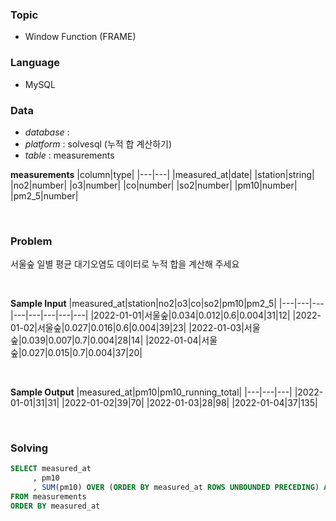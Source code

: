 ### Topic
- Window Function (FRAME)
  
### Language
- MySQL

### Data
- *database* : 
- *platform* : solvesql (누적 합 계산하기)
- *table* : measurements

**measurements**
|column|type|
|---|---|
|measured_at|date|
|station|string|
|no2|number|
|o3|number|
|co|number|
|so2|number|
|pm10|number|
|pm2_5|number|


<br>

### Problem 
서울숲 일별 평균 대기오염도 데이터로 누적 합을 계산해 주세요

<br>

**Sample Input**
|measured_at|station|no2|o3|co|so2|pm10|pm2_5|
|---|---|---|---|---|---|---|---|
|2022-01-01|서울숲|0.034|0.012|0.6|0.004|31|12|
|2022-01-02|서울숲|0.027|0.016|0.6|0.004|39|23|
|2022-01-03|서울숲|0.039|0.007|0.7|0.004|28|14|
|2022-01-04|서울숲|0.027|0.015|0.7|0.004|37|20|

<br>

**Sample Output**
|measured_at|pm10|pm10_running_total|
|---|---|---|
|2022-01-01|31|31|
|2022-01-02|39|70|
|2022-01-03|28|98|
|2022-01-04|37|135|


<br>

### Solving
```sql
SELECT measured_at
     , pm10
     , SUM(pm10) OVER (ORDER BY measured_at ROWS UNBOUNDED PRECEDING) AS pm10_running_total
FROM measurements
ORDER BY measured_at
```
